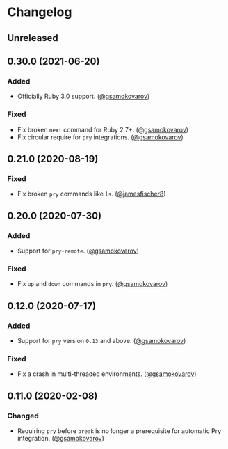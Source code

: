 # Changelog

## Unreleased

## 0.30.0 (2021-06-20)
### Added
- Officially Ruby 3.0 support. ([@gsamokovarov][])
### Fixed
- Fix broken `next` command for Ruby 2.7+. ([@gsamokovarov][])
- Fix circular require for `pry` integrations. ([@gsamokovarov][])

## 0.21.0 (2020-08-19)
### Fixed
- Fix broken `pry` commands like `ls`. ([@jamesfischer8][])

## 0.20.0 (2020-07-30)
### Added
- Support for `pry-remote`. ([@gsamokovarov][])
### Fixed
- Fix `up` and `down` commands in `pry`. ([@gsamokovarov][])

## 0.12.0 (2020-07-17)
### Added
- Support for `pry` version `0.13` and above. ([@gsamokovarov][])
### Fixed
- Fix a crash in multi-threaded environments. ([@gsamokovarov][])

## 0.11.0 (2020-02-08)
### Changed
- Requiring `pry` before `break` is no longer a prerequisite for automatic Pry integration. ([@gsamokovarov][])

[@gsamokovarov]: https://github.com/gsamokovarov
[@jamesfischer8]: https://github.com/jamesfischer8
